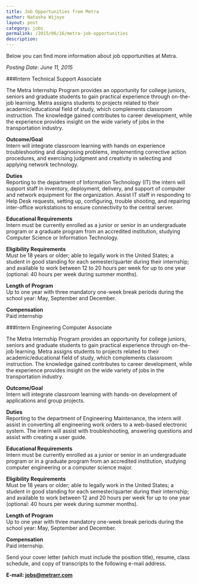 ```yaml
---
title: Job Opportunities from Metra
author: Natasha Wijoyo
layout: post
category: jobs
permalink: /2015/06/16/metra-job-opportunities
description:
---
```

Below you can find more information about job opportunities at Metra.

_Posting Date: June 11, 2015_

###Intern Technical Support Associate

The Metra Internship Program provides an opportunity for college juniors, seniors and graduate students to gain practical experience through on-the-job learning. Metra assigns students to projects related to their academic/educational field of study, which complements classroom instruction. The knowledge gained contributes to career development, while the experience provides insight on the wide variety of jobs in the transportation industry.

**Outcome/Goal**  
Intern will integrate classroom learning with hands on experience troubleshooting and diagnosing problems, implementing corrective action procedures, and exercising judgment and creativity in selecting and applying network technology.

**Duties**  
Reporting to the department of Information Technology (IT) the intern will support staff in inventory, deployment, delivery, and support of computer and network equipment for the organization.  Assist IT staff in responding to Help Desk requests, setting up, configuring, trouble shooting, and repairing inter-office workstations to ensure connectivity to the central server.

**Educational Requirements**  
Intern must be currently enrolled as a junior or senior in an undergraduate program or a graduate program from an accredited institution, studying Computer Science or Information Technology.

**Eligibility Requirements**  
Must be 18 years or older; able to legally work in the United States; a student in good standing for each semester/quarter during their internship; and available to work between 12 to 20 hours per week for up to one year (optional: 40 hours per week during summer months).

**Length of Program**  
Up to one year with three mandatory one-week break periods during the school year: May, September and December.

**Compensation**  
Paid internship

###Intern Engineering Computer Associate

The Metra Internship Program provides an opportunity for college juniors, seniors and graduate students to gain practical experience through on-the-job learning. Metra assigns students to projects related to their academic/educational field of study, which complements classroom instruction. The knowledge gained contributes to career development, while the experience provides insight on the wide variety of jobs in the transportation industry.

**Outcome/Goal**  
Intern will integrate classroom learning with hands-on development of applications and group projects. 

**Duties**  
Reporting to the department of Engineering Maintenance, the intern will assist in converting all engineering work orders to a web-based electronic system. The intern will assist with troubleshooting, answering questions and assist with creating a user guide.

**Educational Requirements**  
Intern must be currently enrolled as a junior or senior in an undergraduate program or in a graduate program from an accredited institution, studying computer engineering or a computer science major.

**Eligibility Requirements**  
Must be 18 years or older; able to legally work in the United States; a student in good standing for each semester/quarter during their internship; and available to work between 12 and 20 hours per week for up to one year (optional: 40 hours per week during summer months).

**Length of Program**  
Up to one year with three mandatory one-week break periods during the school year: May, September and December.

**Compensation**  
Paid internship.

Send your cover letter (which must include the position title), resume, class schedule, and copy of transcripts to the following e-mail address.

**E-mail:  jobs@metrarr.com**



